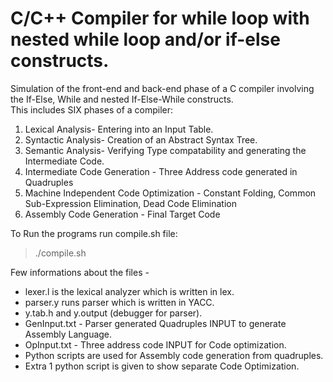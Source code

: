 # C/C++ Compiler for while loop with nested while loop and/or if-else constructs.

Simulation of the front-end and back-end phase of a C compiler involving the If-Else, While and nested If-Else-While constructs.</br>
This includes SIX phases of a compiler:</br>
1) Lexical Analysis- Entering into an Input Table.</br>
2) Syntactic Analysis- Creation of an Abstract Syntax Tree.</br>
3) Semantic Analysis- Verifying Type compatability and generating the Intermediate Code.</br>
4) Intermediate Code Generation - Three Address code generated in Quadruples</br>
5) Machine Independent Code Optimization - Constant Folding, Common Sub-Expression Elimination, Dead Code Elimination<br>
6) Assembly Code Generation - Final Target Code<br>

To Run the programs run compile.sh file:</br>
> ./compile.sh 

Few informations about the files -
- lexer.l is the lexical analyzer which is written in lex.
- parser.y runs parser which is written in YACC.
- y.tab.h and y.output (debugger for parser).
- GenInput.txt - Parser generated Quadruples INPUT to generate Assembly Language.
- OpInput.txt - Three address code INPUT for Code optimization.
- Python scripts are used for Assembly code generation from quadruples.
- Extra 1 python script is given to show separate Code Optimization.